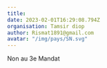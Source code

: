 ```yaml
---
title: 
date: 2023-02-01T16:29:08.794Z
organisation: Tamsir diop
author: Rismat1891@gmail.com 
avatar: "/img/pays/SN.svg"
---
```


Non au 3e Mandat 